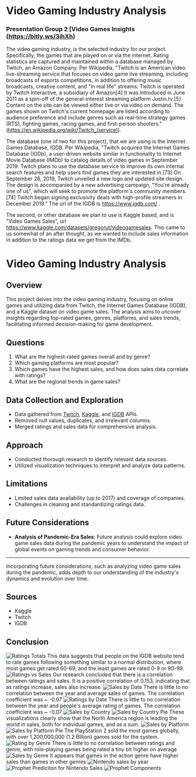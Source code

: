 # Video Gaming Industry Analysis

### Presentation Group 2 [Video Games Insights (https://bitly.ws/3ihXh)


The video gaming industry, is the selected industry for our project.  Specifically, the games that are played on or via the internet.  Rating statistics are captured and maintained 
within a database managed by Twitch, an Amazon Company.  Per Wikipedia, "Twitch is an American video live-streaming service that focuses on video game live streaming, including broadcasts of esports competitions, in addition to offering music broadcasts, creative content, and "in real life" streams. Twitch is operated by Twitch Interactive, a subsidiary of Amazon[4] It was introduced in June 2011 as a spin-off of the general-interest streaming platform Justin.tv.[5] Content on the site can be viewed either live or via video on demand. The games shown on Twitch's current homepage are listed according to audience preference and include genres such as real-time strategy games (RTS), fighting games, racing games, and first-person shooters." (https://en.wikipedia.org/wiki/Twitch_(service)).

The database (one of two for this project), that we are using is the Internet Games Database, IGDB. Per Wikipedia, "Twitch acquired the Internet Games Database (IGDb), a user-driven website similar in functionality to Internet Movie Database (IMDb) to catalog details of video games in September 2019. Twitch plans to use the database service to improve its own internal search features and help users find games they are interested in.[73] On September 26, 2019, Twitch unveiled a new logo and updated site design. The design is accompanied by a new advertising campaign, "You're already one of us", which will seek to promote the platform's community members.[74] Twitch began signing exclusivity deals with high-profile streamers in December 2019."  The url of the IGDB is https://www.igdb.com/ .  

The second, or other database we plan to use is Kaggle based, and is "Video Games Sales", url https://www.kaggle.com/datasets/gregorut/videogamesales. This came to us somewhat of an after thought, as we wanted to include sales information in addition to the ratings data we get from the IMDb. 

# Video Gaming Industry Analysis

## Overview

This project delves into the video gaming industry, focusing on online games and utilizing data from Twitch, the Internet Games Database (IGDB), and a Kaggle dataset on video game sales. The analysis aims to uncover insights regarding top-rated games, genres, platforms, and sales trends, facilitating informed decision-making for game development.

## Questions

1. What are the highest-rated games overall and by genre?
2. Which gaming platforms are most popular?
3. Which games have the highest sales, and how does sales data correlate with ratings?
4. What are the regional trends in game sales?

## Data Collection and Exploration

- Data gathered from [Twitch](https://www.twitch.tv/), [Kaggle](https://www.kaggle.com/), and [IGDB](https://www.igdb.com/) APIs.
- Removed null values, duplicates, and irrelevant columns.
- Merged ratings and sales data for comprehensive analysis.

## Approach

- Conducted thorough research to identify relevant data sources.
- Utilized visualization techniques to interpret and analyze data patterns.

## Limitations

- Limited sales data availability (up to 2017) and coverage of companies.
- Challenges in cleaning and standardizing ratings data.

## Future Considerations

- **Analysis of Pandemic-Era Sales**: Future analysis could explore video game sales data during the pandemic years to understand the impact of global events on gaming trends and consumer behavior.

---

Incorporating future considerations, such as analyzing video game sales during the pandemic, adds depth to our understanding of the industry's dynamics and evolution over time.

## Sources

- Kaggle
- Twitch
- IGDB

## Conclusion

![Ratings Totals](Visualizations/Ratings_totals.png)
This data suggests that people on the IGDB website tend to rate games following something similar to a normal distribution, where most games get rated 60-69, and the least games are rated 0-9 or 90-99.
![Ratings vs Sales](Visualizations/Ratings_sales.png)
Our research concluded that there is a correlation between ratings and sales. It is a positive correlation of 0.153, indicating that as ratings increase, sales also increase. 
![Sales by Date](Visualizations/sales_by_release_date.png)
There is little to no correlation between the year and average sales of games. The correlation coefficient was ~ -0.07
![Ratings by Date](Visualizations/ratings_by_date.png)
There is little to no correlation between the year and people's average rating of games. The correlation coefficient was ~ -0.07
![Sales by Country](Visualizations/sales_by_country_top_10.png)
![Sales by Country Pie](Visualizations/Total_sales_by_country.png)
These visualizations clearly show that the North America region is leading the world in sales, both for individual games, and as a sum.
![Sales by Platform](Visualizations/sales_by_platform.png)
![Sales by Platform Pie](Visualizations/Sales_by_platform_pie.png)
The PlayStation 2 sold the most games globally, with over 1,200,000,000 (1.2 Billion) games sold for the system.
![Rating by Genre](Visualizations/ratings_by_genre.png)
There is little to no correlation between ratings and genre, with role-playing games being rated a tiny bit higher on average
![Sales by Genre](Visualizations/sales_by_genre.png)
It appears that games in the action genre have higher sales than games in other genres
![Nintendo sales by year](Visualizations/nintendo_sales.png)
![Prophet Prediciton for Nintendo Sales](Visualizations/prophet_prediction.png)
![Prophet Components](Visualizations/prophet_components.png)